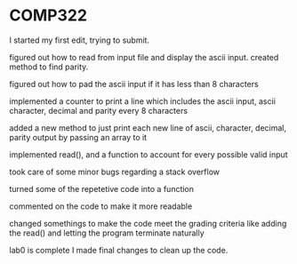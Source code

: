 # COMP322
I started my first edit, trying to submit.

figured out how to read from input file and display the ascii input.
created method to find parity.

figured out how to pad the ascii input if it has less than 8 characters

implemented a counter to print a line which includes the ascii input, ascii character, decimal and parity every 8 characters

added a new method to just print each new line of ascii, character, decimal, parity output by passing an array to it

implemented read(), and a function to account for every possible valid input

took care of some minor bugs regarding a stack overflow

turned some of the repetetive code into a function

commented on the code to make it more readable

changed somethings to make the code meet the grading criteria like adding the read() and letting the program terminate naturally

lab0 is complete I made final changes to clean up the code.
